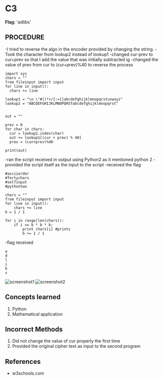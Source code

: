 # C3
**Flag:** 'adlibs'

## PROCEDURE
-I tried to reverse the algo in the encoder provided by changing the string.
-Took the character from lookup2 instead of lookup1
-changed cur-prev to cur+prev so that I add the value that was initially subtracted ig
-changed the value of prev from cur to (cur+prev)%40 to reverse the process 

```
import sys
chars = ""
from fileinput import input
for line in input():
  chars += line

lookup1 = "\n \"#()*+/1:=[]abcdefghijklmnopqrstuvwxyz"
lookup2 = "ABCDEFGHIJKLMNOPQRSTabcdefghijklmnopqrst"


out = ""

prev = 0
for char in chars:
  cur = lookup2.index(char)
  out += lookup1[(cur + prev) % 40]
  prev = (cur+prev)%40

print(out)
```

-ran the script received in output using Python2 as it mentioned python 2
-provided the script itself as the input to the script
-received the flag

```
#asciiorder
#fortychars
#selfinput
#pythontwo

chars = ""
from fileinput import input
for line in input():
    chars += line
b = 1 / 1

for i in range(len(chars)):
    if i == b * b * b:
        print chars[i] #prints
        b += 1 / 1
```

-flag received

```
a
d
l
i
b
s
```

![screenshot1](C:\Users\anant\OneDrive\Desktop\Anant\Cryptonite\C3SS1.png)
![screenshot2](C:\Users\anant\OneDrive\Desktop\Anant\Cryptonite\C3SS2.png)

## Concepts learned
1. Python
2. Mathematical application

## Incorrect Methods
1. Did not change the value of cur properly the first time
2. Provided the original cipher text as input to the second program

## References
- w3schools.com
